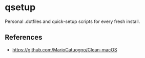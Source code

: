 # qsetup
Personal .dotfiles and quick-setup scripts for every fresh install.

## References
- https://github.com/MarioCatuogno/Clean-macOS
